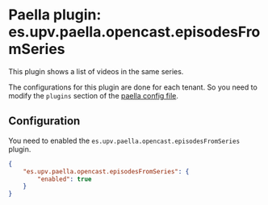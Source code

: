 Paella plugin: es.upv.paella.opencast.episodesFromSeries
========================================================

This plugin shows a list of videos in the same series.

The configurations for this plugin are done for each tenant. So you need to modify the `plugins`
section of the [paella config file](../configuration.md).


Configuration
-------------

You need to enabled the `es.upv.paella.opencast.episodesFromSeries` plugin.

```json
{
    "es.upv.paella.opencast.episodesFromSeries": {
        "enabled": true
    }    
}
```
